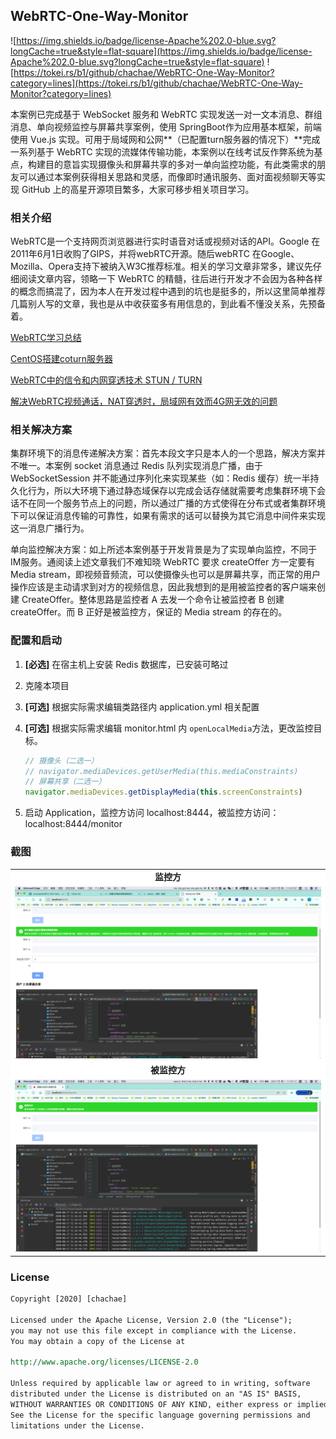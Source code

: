 ## WebRTC-One-Way-Monitor

![https://img.shields.io/badge/license-Apache%202.0-blue.svg?longCache=true&style=flat-square](https://img.shields.io/badge/license-Apache%202.0-blue.svg?longCache=true&style=flat-square)
![https://tokei.rs/b1/github/chachae/WebRTC-One-Way-Monitor?category=lines](https://tokei.rs/b1/github/chachae/WebRTC-One-Way-Monitor?category=lines)

本案例已完成基于 WebSocket 服务和 WebRTC 实现发送一对一文本消息、群组消息、单向视频监控与屏幕共享案例，使用 SpringBoot作为应用基本框架，前端使用 Vue.js 实现。可用于局域网和公网**（已配置turn服务器的情况下）**完成一系列基于 WebRTC 实现的流媒体传输功能，本案例以在线考试反作弊系统为基点，构建目的意旨实现摄像头和屏幕共享的多对一单向监控功能，有此类需求的朋友可以通过本案例获得相关思路和灵感，而像即时通讯服务、面对面视频聊天等实现 GitHub 上的高星开源项目繁多，大家可移步相关项目学习。

### 相关介绍

WebRTC是一个支持网页浏览器进行实时语音对话或视频对话的API。Google 在 2011年6月1日收购了GIPS，并将webRTC开源。随后webRTC 在Google、Mozilla、Opera支持下被纳入W3C推荐标准。相关的学习文章非常多，建议先仔细阅读文章内容，领略一下 WebRTC 的精髓，往后进行开发才不会因为各种各样的概念而搞混了，因为本人在开发过程中遇到的坑也是挺多的，所以这里简单推荐几篇别人写的文章，我也是从中收获蛮多有用信息的，到此看不懂没关系，先预备着。

[WebRTC学习总结](https://juejin.im/post/6844903624561147918)

[CentOS搭建coturn服务器](https://blog.csdn.net/hello123yy/article/details/84976086)

[WebRTC中的信令和内网穿透技术 STUN / TURN](https://blog.csdn.net/shaosunrise/article/details/83627828?utm_medium=distribute.wap_relevant.none-task-blog-BlogCommendFromMachineLearnPai2-3.nonecase&depth_1-utm_source=distribute.wap_relevant.none-task-blog-BlogCommendFromMachineLearnPai2-3.nonecase)

[解决WebRTC视频通话，NAT穿透时，局域网有效而4G网无效的问题](https://blog.csdn.net/u013342752/article/details/103857499)

### 相关解决方案

集群环境下的消息传递解决方案：首先本段文字只是本人的一个思路，解决方案并不唯一。本案例 socket 消息通过 Redis 队列实现消息广播，由于 WebSocketSession 并不能通过序列化来实现某些（如：Redis 缓存）统一半持久化行为，所以大环境下通过静态域保存以完成会话存储就需要考虑集群环境下会话不在同一个服务节点上的问题，所以通过广播的方式使得在分布式或者集群环境下可以保证消息传输的可靠性，如果有需求的话可以替换为其它消息中间件来实现这一消息广播行为。

单向监控解决方案：如上所述本案例基于开发背景是为了实现单向监控，不同于IM服务。通阅读上述文章我们不难知晓 WebRTC 要求 createOffer 方一定要有Media stream，即视频音频流，可以使摄像头也可以是屏幕共享，而正常的用户操作应该是主动请求到对方的视频信息，因此我想到的是用被监控者的客户端来创建 CreateOffer。整体思路是监控者 A 去发一个命令让被监控者 B 创建 createOffer。而 B 正好是被监控方，保证的 Media stream 的存在的。

### 配置和启动

1. **[必选]** 在宿主机上安装 Redis 数据库，已安装可略过

2. 克隆本项目

3. **[可选]** 根据实际需求编辑类路径内 application.yml 相关配置

4. **[可选]** 根据实际需求编辑 monitor.html 内 <code>openLocalMedia</code>方法，更改监控目标。

   ```javascript
   // 摄像头（二选一）
   // navigator.mediaDevices.getUserMedia(this.mediaConstraints)
   // 屏幕共享（二选一）
   navigator.mediaDevices.getDisplayMedia(this.screenConstraints)
   ```

5. 启动 Application，监控方访问 localhost:8444，被监控方访问： localhost:8444/monitor

### 截图

<table>
<tr>
    <td align="center" style="background: #fff"><b>监控方</b></td>
  </tr>
  <tr>
    <td align="center" style="background: #fff"><img src="images/index-1.png"/></td>
  </tr>
  <tr>
    <td align="center" style="background: #fff"><b>被监控方</b></td>
  </tr>
  <tr>
    <td align="center" style="background: #fff"><img src="images/monitor-2.png"/></td>
  </tr>
</table>

### License

```reStructuredText
Copyright [2020] [chachae]

Licensed under the Apache License, Version 2.0 (the "License");
you may not use this file except in compliance with the License.
You may obtain a copy of the License at

http://www.apache.org/licenses/LICENSE-2.0

Unless required by applicable law or agreed to in writing, software
distributed under the License is distributed on an "AS IS" BASIS,
WITHOUT WARRANTIES OR CONDITIONS OF ANY KIND, either express or implied.
See the License for the specific language governing permissions and
limitations under the License.
```
